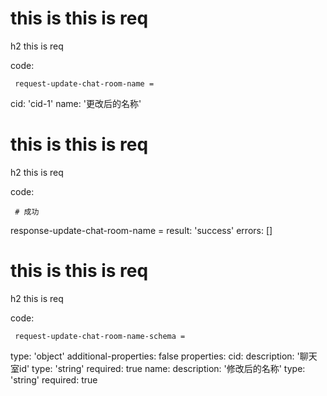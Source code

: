 # this is this is req

h2 this is req

code:

     request-update-chat-room-name =
  cid: 'cid-1'
  name: '更改后的名称'


# this is this is req

h2 this is req

code:

     # 成功
response-update-chat-room-name =
  result: 'success'
  errors: []
  


# this is this is req

h2 this is req

code:

     request-update-chat-room-name-schema =
  type: 'object'
  additional-properties: false
  properties:
    cid:
      description: '聊天室id'
      type: 'string'
      required: true
    name:
      description: '修改后的名称'
      type: 'string'
      required: true


